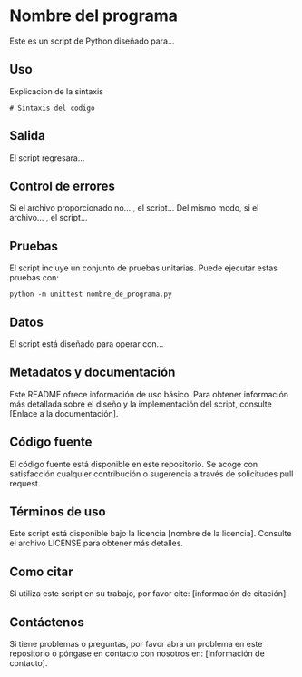 # Nombre del programa

Este es un script de Python diseñado para...

## Uso

Explicacion de la sintaxis

```
# Sintaxis del codigo

```

## Salida

El script regresara...

## Control de errores

Si el archivo proporcionado no... , el script... 
Del mismo modo, si el archivo... , el script...

## Pruebas

El script incluye un conjunto de pruebas unitarias. Puede ejecutar estas pruebas con:

```
python -m unittest nombre_de_programa.py

```

## Datos

El script está diseñado para operar con...

## Metadatos y documentación

Este README ofrece información de uso básico. Para obtener información más detallada sobre el diseño y la implementación del script, consulte [Enlace a la documentación].

## Código fuente

El código fuente está disponible en este repositorio. Se acoge con satisfacción cualquier contribución o sugerencia a través de solicitudes pull request.

## Términos de uso

Este script está disponible bajo la licencia [nombre de la licencia]. Consulte el archivo LICENSE para obtener más detalles.

## Como citar

Si utiliza este script en su trabajo, por favor cite: [información de citación].

## Contáctenos

Si tiene problemas o preguntas, por favor abra un problema en este repositorio o póngase en contacto con nosotros en: [información de contacto].
